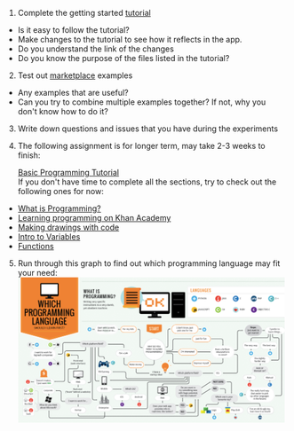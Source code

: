 1.  Complete the getting started [tutorial](https://play.nativescript.org/?template=play-ng&tutorial=getting-started-ng&autoStart=true)
* Is it easy to follow the tutorial?
* Make changes to the tutorial to see how it reflects in the app.
* Do you understand the link of the changes
* Do you know the purpose of the files listed in the tutorial?
2. Test out [marketplace](https://market.nativescript.org/) examples
* Any examples that are useful?
* Can you try to combine multiple examples together? If not, why you don't know how to do it?
3. Write down questions and issues that you have during the experiments
4. The following assignment is for longer term, may take 2-3 weeks to finish:

   [Basic Programming Tutorial](https://www.khanacademy.org/computing/computer-programming/programming)     
   If you don't have time to complete all the sections, try to check out the following ones for now:

* [What is Programming?](https://www.khanacademy.org/computing/computer-programming/programming/intro-to-programming/v/programming-intro)
* [Learning programming on Khan Academy](https://www.khanacademy.org/computing/computer-programming/programming/intro-to-programming/a/learning-programming-on-khan-academy)
* [Making drawings with code](https://www.khanacademy.org/computing/computer-programming/programming/drawing-basics/pt/making-drawings-with-code)
* [Intro to Variables](https://www.khanacademy.org/computing/computer-programming/programming/variables/pt/intro-to-variables)
* [Functions](https://www.khanacademy.org/computing/computer-programming/programming/functions/pt/functions)
 
5. Run through this graph to find out which programming language may fit your need:
![Which Programming Language](https://github.com/ComputingTrainingGreenField/course2018/blob/master/L1-9-18-2018/images/which-programming-language.png)
